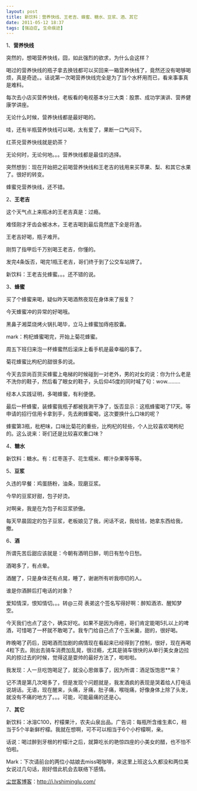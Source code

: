 ```yaml
---
layout: post
title: 新饮料：营养快线、王老吉、蜂蜜、糖水、豆浆、酒、其它
date: 2011-05-12 18:37
tags: [强迫症, 生命痕迹]
---
```

1、<strong>营养快线</strong>

突然的，想喝营养快线，囧，如此强烈的欲求，为什么会这样？

喝过的营养快线的瓶子拿去换钱都可以买回来一箱营养快线了，竟然还没有喝够喝烦，真是奇迹。。话说第一次喝营养快线完全是为了当个水杯用而已，看来事事真是难料。

每次去小店买营养快线，老板看的电视基本分三大类：股票、成功学演讲、营养健康学讲座。

无论什么时候，营养快线都是最好喝的。

哇，还有半瓶营养快线可以喝，太有爱了，果断一口气闷下。

红茶兑营养快线就是奶茶？

无论何时，无论何地。。。营养快线都是最佳的选择。

突然想到：现在开始把之前喝营养快线和王老吉的钱用来买苹果、梨、和其它水果了。很好的转变。

蜂蜜兑营养快线，还不错。

2、<strong>王老吉</strong>

这个天气点上来瓶冰的王老吉真是：过瘾。

难怪刚才牙齿会被冰木，王老吉喝到最后竟然底下全是将渣。

王老吉好喝，瓶子难开。

刚剪了指甲后千万别喝王老吉，你懂的。

发完4条饭否，喝完1瓶王老吉，哥们终于到了公交车站牌了。

新饮料：王老吉兑蜂蜜。。。还不错的说。

3、<strong>蜂蜜</strong>

买了个蜂蜜来喝，疑似昨天喝酒熬夜现在身体来了报复？

今天蜂蜜冲的异常的好喝哦。

黑鼻子湘菜烧烤火锅扎喝毕，立马上蜂蜜加痔疮胶囊。

mark：枸杞蜂蜜喝完，开始上菊花蜂蜜。

周五下班归来泡一杯蜂蜜然后滚床上看手机是最幸福的事了。

菊花蜂蜜比枸杞的甜很多的说。

今天去崇尚百货买蜂蜜上电梯的时候碰到一对老外，男的对女的说：你为什么老是不洗你的鞋子，然后看了眼女的鞋子，头后仰45度的同时喊了句：wow………

经本人实践证明，多喝蜂蜜，有利便便。

最后一杯蜂蜜，装蜂蜜我瓶子都被我涮干净了，饭否显示：这瓶蜂蜜喝了17天。等申请的招行信用卡拿到手，先去刷蜂蜜喝，这次要换什么口味的呢？

蜂蜜第3瓶，枇杷味，口味比菊花的重些，比枸杞的轻些，个人比较喜欢喝枸杞的。这么说来：哥们还是比较喜欢重口味？

4、<strong>糖水</strong>

新饮料：糖水。有：红枣莲子、花生糯米、椰汁杂果等等等。

5、<strong>豆浆</strong>

久违的早餐：鸡蛋肠粉，油条，现磨豆浆。

今早的豆浆好甜，包子好烫。

对啊亲，我是在为包子和豆浆骄傲。

每天早晨固定的包子豆浆，老板娘见了我，闲话不说，我给钱，她拿东西给我，撤。

6、<strong>酒</strong>

所谓先苦后甜应该就是：今朝有酒明日醉，明日有愁今日愁。

酒喝多了，有点晕。

酒醒了，只是身体还有点晃，睡了，谢谢所有听我唠叨的人。

谁是你酒醉后打电话的对象？

爱知情深，恨知情切。。。转@三荷 表弟这个签名写得好啊：醉知酒浓、醒知梦空。

今天我们也点了这个，确实好吃。如果不是因为痔疮，哥们肯定能喝5扎以上的啤酒，可惜喝了一杯就不敢喝了。我专门给自己点了个玉米羹，甜的，很好喝。

昨晚喝了药后，因喝酒而加剧的病情现在看起来已经得到了控制，很好，现在再喝4粒下去。刚出去骑车消费加乱晃，很过瘾，尤其是骑车很快的从单行美女身边拉风的掠过去的时候，觉得这是耍帅的最好方法了，啦啦啦。

我发现：人一旦吃饱喝足了，就没心思做事了，因为所谓：酒足饭饱思**来？

记不清是第几次喝多了，但是发现个问题就是，我发酒疯的表现是哭着给人打电话说胡话。无语，现在醒来，头痛，牙痛，肚子痛，喉咙痛，好像身体上除了头发，就没有不痛的地方了。。。可能，可能最痛的还是心。

7、<strong>其它</strong>

新饮料：冰溶C100，柠檬果汁，农夫山泉出品。广告词：每瓶所含维生素C，相当于5个半新鲜柠檬。我就在想啊，可不可以相当于6个小柠檬啊，亲。

话说：喝过醉到牙根的柠檬汁之后，就算吃长的艳惊四座的小美女的醋，也不怕不怕啦。

Mark：下次请前台的两位小姑娘去miss喝咖啡，来这里上班这么久都没和两位美女说过几句话，刚好借此机会去联络下感情。

<a href="http://i.lvshiminglu.com/">尘世客博客</a>：<a href="http://i.lvshiminglu.com/">http://i.lvshiminglu.com/</a>

